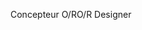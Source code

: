 <span data-ttu-id="fcaad-101">Concepteur O/R</span><span class="sxs-lookup"><span data-stu-id="fcaad-101">O/R Designer</span></span>